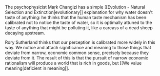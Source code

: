 
The psychophysicist Mark Changizi has a simple [[Evolution - Natural Selection and Extinction|evolutionary]] explanation for why water doesn't taste of anything: he thinks that the human taste mechanism has been calibrated not to notice the taste of water, so it is optimally attuned to the taste of anything that might be polluting it, like a carcass of a dead sheep decaying upstream.

Rory Sutherland thinks that our perception is calibrated more widely in this way. We notice and attach significance and meaning to those things that deviate from narrow, economic common sense, precisely because they deviate from it. The result of this is that the pursuit of narrow economic rationalism will produce a world that is rich in goods, but [[We value meaning|deficient in meaning]].